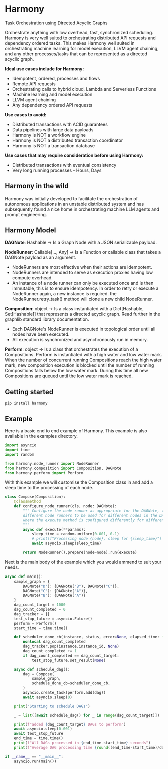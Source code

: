 # Harmony
Task Orchestration using Directed Acyclic Graphs

Orchestrate anything with low overhead, fast, synchronized scheduling. Harmony is very well suited to orchestrating 
distributed API requests and dependency ordered tasks. This makes Harmony well suited in orchestrating machine learning
for model execution, LLVM agent chaining, and any other processes/tasks that can be represented as a directed acyclic graph. 

**Ideal use cases include for Harmony:**
* Idempotent, ordered, processes and flows
* Remote API requests
* Orchestrating calls to hybrid cloud, Lambda and Serverless Functions 
* Machine learning and model execution
* LLVM agent chaining
* Any dependency ordered API requests

**Use cases to avoid:**
* Distributed transactions with ACID guarantees
* Data pipelines with large data payloads
* Harmony is NOT a workflow engine
* Harmony is NOT a distributed transaction coordinator
* Harmony is NOT a transaction database

**Use cases that may require consideration before using Harmony:**
* Distributed transactions with eventual consistency
* Very long running processes - Hours, Days

## Harmony in the wild
Harmony was initially developed to facilitate the orchestration of autonomous applications in an unstable
distributed system and has subsequently found a nice home in orchestrating machine LLM agents and prompt 
engineering.

## Harmony Model
**DAGNote**: Hashable -> Is a Graph Node with a JSON serializable payload. 

**NodeRunner**: Callable[..., Any] -> Is a Function or callable class that takes a DAGNote payload as an argument.
- NodeRunners are most effective when their actions are idempotent.
- NodeRunners are intended to serve as execution proxies having low compute overhead. 
- An instance of a node runner can only be executed once and is then immutable, this is to ensure idempotency. 
  In order to retry or execute a NodeRunner again, a new instance is required. the NodeRunner.retry_task() method 
  will clone a new child NodeRunner. 

**Composition**: object -> Is a class instantiated with a Dict[Hashable, Set[Hashable]] that represents 
a directed acyclic graph. Read further in the graphlib standard library documentation.
- Each DAGNote's NodeRunner is executed in topological order until all nodes have been executed.
- All execution is synchronized and asynchronously run in memory. 

**Perform**: object -> Is a class that orchestrates the execution of a Compositions. Perform is instantiated with a
high water and low water mark. When the number of concurrent running Compositions reach the high water mark, new 
composition execution is blocked until the number of running Compositions falls below the low water mark. During
this time all new Compositions are queued until the low water mark is reached. 

## Getting started

```
pip install harmony
```

## Example

Here is a basic end to end example of Harmony. This example is also available in the examples directory.
```python  
import asyncio
import time
import random

from harmony.node_runner import NodeRunner
from harmony.composition import Composition, DAGNote
from harmony.perform import Perform
```
With this example we will customise the Composition class in and add a sleep time to the processing of each node.  
```python
class Compose(Composition):
    @classmethod
    def configure_node_runner(cls, node: DAGNote):
        """ Configure the node runner as appropriate for the DAGNote, the flexibility of this method allows for
        different node runners to be used for different nodes in the DAG or alternatively the same node runner
        where the execute method is configured differently for different nodes in the DAG.
        """
        async def execute(**params):
            sleep_time = random.uniform(0.001, 0.1)
            # print(f"Processing node {node}, sleep for {sleep_time}")
            await asyncio.sleep(sleep_time)

        return NodeRunner().prepare(node=node).run(execute)
```
Next is the main body of the example which you would ammend to suit your needs. 
```python
async def main():
    sample_graph = {
        DAGNote("D"): {DAGNote("B"), DAGNote("C")},
        DAGNote("C"): {DAGNote("A")},
        DAGNote("B"): {DAGNote("A")}
    }
    dag_count_target = 1000
    dag_count_completed = 0
    dag_tracker = {}
    test_stop_future = asyncio.Future()
    perform = Perform()
    start_time = time.time()

    def scheduler_done_cb(instance, status, error=None, elapsed_time: float = 0):
        nonlocal dag_count_completed
        dag_tracker.pop(instance.instance_id, None)
        dag_count_completed += 1
        if dag_count_completed == dag_count_target:
            test_stop_future.set_result(None)

    async def schedule_dag():
        dag = Compose(
            sample_graph,
            schedule_done_cb=scheduler_done_cb,
        )
        asyncio.create_task(perform.add(dag))
        await asyncio.sleep(0)

    print("Starting to schedule DAGs")

    _ = list([await schedule_dag() for _ in range(dag_count_target)])

    print(f"added {dag_count_target} DAGs to perform")
    await asyncio.sleep(0.001)
    await test_stop_future
    end_time = time.time()
    print(f"All DAGs processed in {end_time-start_time} seconds")
    print(f"Average DAG processing time {round((end_time-start_time)/dag_count_target, 4)} seconds")

if __name__ == "__main__":
    asyncio.run(main())
```
